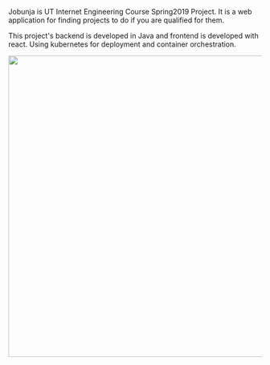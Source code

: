 
Jobunja is UT Internet Engineering Course Spring2019 Project. It is a web application for finding projects to do if you are qualified for them.

This project's backend is developed in Java and frontend is developed with react. Using kubernetes for deployment and container orchestration.

<img src="https://image.freepik.com/free-vector/looking-talent-background_23-2147987281.jpg" width="600" height="600"/>

